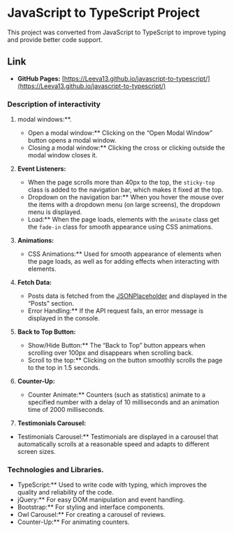 # JavaScript to TypeScript Project

This project was converted from JavaScript to TypeScript to improve typing and provide better code support.

## Link

- **GitHub Pages:** [https://Leeva13.github.io/javascript-to-typescript/](https://Leeva13.github.io/javascript-to-typescript/)

### Description of interactivity

1. modal windows:**.
   - Open a modal window:** Clicking on the “Open Modal Window” button opens a modal window.
   - Closing a modal window:** Clicking the cross or clicking outside the modal window closes it.

2. **Event Listeners:**
   - When the page scrolls more than 40px to the top, the `sticky-top` class is added to the navigation bar, which makes it fixed at the top.
   - Dropdown on the navigation bar:** When you hover the mouse over the items with a dropdown menu (on large screens), the dropdown menu is displayed.
   - Load:** When the page loads, elements with the `animate` class get the `fade-in` class for smooth appearance using CSS animations.

3. **Animations:**
   - CSS Animations:** Used for smooth appearance of elements when the page loads, as well as for adding effects when interacting with elements.

4. **Fetch Data:**
   - Posts data is fetched from the [JSONPlaceholder](https://jsonplaceholder.typicode.com/posts) and displayed in the “Posts” section.
   - Error Handling:** If the API request fails, an error message is displayed in the console.

5. **Back to Top Button:**
   - Show/Hide Button:** The “Back to Top” button appears when scrolling over 100px and disappears when scrolling back.
   - Scroll to the top:** Clicking on the button smoothly scrolls the page to the top in 1.5 seconds.

6. **Counter-Up:**
   - Counter Animate:** Counters (such as statistics) animate to a specified number with a delay of 10 milliseconds and an animation time of 2000 milliseconds.

7. **Testimonials Carousel:**
- Testimonials Carousel:** Testimonials are displayed in a carousel that automatically scrolls at a reasonable speed and adapts to different screen sizes.

### **Technologies and Libraries**.

- TypeScript:** Used to write code with typing, which improves the quality and reliability of the code.
- jQuery:** For easy DOM manipulation and event handling.
- Bootstrap:** For styling and interface components.
- Owl Carousel:** For creating a carousel of reviews.
- Counter-Up:** For animating counters.

